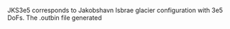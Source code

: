 



JKS3e5 corresponds to Jakobshavn Isbrae glacier configuration with 3e5 DoFs.  The .outbin file generated 
